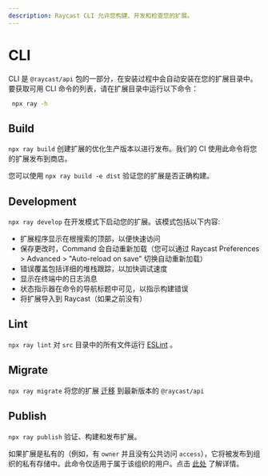 ```yaml
---
description: Raycast CLI 允许您构建、开发和检查您的扩展。
---
```


# CLI

CLI 是 `@raycast/api` 包的一部分，在安装过程中会自动安装在您的扩展目录中。要获取可用 CLI 命令的列表，请在扩展目录中运行以下命令：

```sh
 npx ray -h
```

## Build

`npx ray build` 创建扩展的优化生产版本以进行发布。我们的 CI 使用此命令将您的扩展发布到商店。

您可以使用 `npx ray build -e dist` 验证您的扩展是否正确构建。

## Development

`npx ray develop` 在开发模式下启动您的扩展。该模式包括以下内容:

* 扩展程序显示在根搜索的顶部，以便快速访问
* 保存更改时，Command 会自动重新加载（您可以通过 Raycast Preferences > Advanced > "Auto-reload on save" 切换自动重新加载）
* 错误覆盖包括详细的堆栈跟踪，以加快调试速度
* 显示在终端中的日志消息
* 状态指示器在命令的导航标题中可见，以指示构建错误
* 将扩展导入到 Raycast（如果之前没有）

## Lint

`npx ray lint` 对 `src` 目录中的所有文件运行  [ESLint](http://eslint.org) 。

## Migrate

`npx ray migrate` 将您的扩展 [迁移](https://developers.raycast.com/migration) 到最新版本的  `@raycast/api`

## Publish

`npx ray publish` 验证、构建和发布扩展。

如果扩展是私有的（例如，有 `owner` 并且没有公共访问 `access`），它将被发布到组织的私有存储中。此命令仅适用于属于该组织的用户。点击 [此处](https://developers.raycast.com/teams/getting-started) 了解详情。

